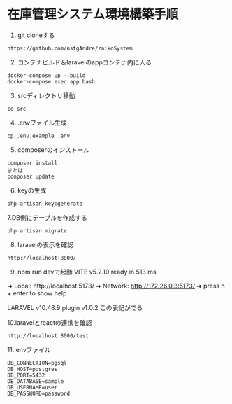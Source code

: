 # 在庫管理システム環境構築手順

1. git cloneする
```
https://github.com/nstgAndre/zaikoSystem
```
2. コンテナビルド＆laravelのappコンテナ内に入る
```
docker-compose up --build
docker-compose exec app bash
```
3. srcディレクトリ移動
```
cd src
```
4. .envファイル生成
```
cp .env.example .env
```
5. composerのインストール
```
composer install
または
conposer update

```
6. keyの生成
```
php artisan key:generate
```
7.DB側にテーブルを作成する
```
php artisan migrate
```
8. laravelの表示を確認
```
http://localhost:8000/
```
9. npm run devで起動
  VITE v5.2.10  ready in 513 ms

  ➜  Local:   http://localhost:5173/
  ➜  Network: http://172.26.0.3:5173/
  ➜  press h + enter to show help

  LARAVEL v10.48.9  plugin v1.0.2
この表記がでる

10.laravelとreactの連携を確認
```
http://localhost:8000/test
```

11..envファイル
```
DB_CONNECTION=pgsql
DB_HOST=postgres
DB_PORT=5432
DB_DATABASE=sample
DB_USERNAME=user
DB_PASSWORD=password

```


